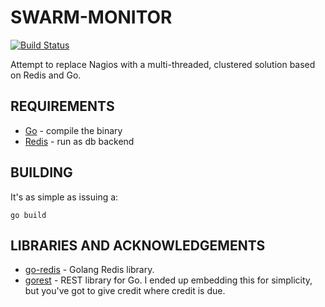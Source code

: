 # SWARM-MONITOR

[![Build Status](https://travis-ci.org/jbuchbinder/swarm-monitor.svg?branch=master)](https://travis-ci.org/jbuchbinder/swarm-monitor)

Attempt to replace Nagios with a multi-threaded, clustered solution
based on Redis and Go.

## REQUIREMENTS

 * [Go](http://golang.org/) - compile the binary
 * [Redis](http://redis.io/) - run as db backend

## BUILDING

It's as simple as issuing a:

`go build`

## LIBRARIES AND ACKNOWLEDGEMENTS

 * [go-redis](https://github.com/go-redis/redis) - Golang Redis library.
 * [gorest](http://code.google.com/p/gorest/) - REST library for Go. I ended up embedding this for simplicity, but you've got to give credit where credit is due.

